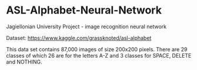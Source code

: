 # ASL-Alphabet-Neural-Network
Jagiellonian University Project - image recognition neural network

Dataset: https://www.kaggle.com/grassknoted/asl-alphabet

This data set contains 87,000 images of size 200x200 pixels. There are 29 classes of which 26 are for the letters A-Z and 3 classes for SPACE, DELETE and NOTHING.